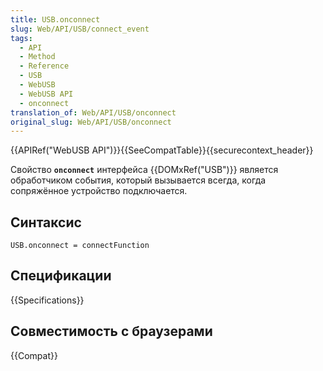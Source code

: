 ```yaml
---
title: USB.onconnect
slug: Web/API/USB/connect_event
tags:
  - API
  - Method
  - Reference
  - USB
  - WebUSB
  - WebUSB API
  - onconnect
translation_of: Web/API/USB/onconnect
original_slug: Web/API/USB/onconnect
---
```


{{APIRef("WebUSB API")}}{{SeeCompatTable}}{{securecontext_header}}

Свойство **`onconnect`** интерфейса {{DOMxRef("USB")}} является обработчиком события, который вызывается всегда, когда сопряжённое устройство подключается.

## Синтаксис

```
USB.onconnect = connectFunction
```

## Спецификации

{{Specifications}}

## Совместимость с браузерами

{{Compat}}
